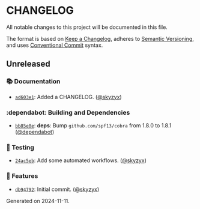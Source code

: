 # CHANGELOG

All notable changes to this project will be documented in this file.

The format is based on [Keep a Changelog](https://keepachangelog.com), adheres to [Semantic Versioning](https://semver.org), and uses [Conventional Commit](https://www.conventionalcommits.org) syntax.

## Unreleased

### :books: Documentation

* [`ad603e1`](https://github.com/northwood-labs/terraform-provider-corefunc/commit/ad603e1e5510e17679c30041c38ddaa534adf7d5): Added a CHANGELOG. ([@skyzyx](https://github.com/skyzyx))

### :dependabot: Building and Dependencies

* [`bb85e8e`](https://github.com/northwood-labs/terraform-provider-corefunc/commit/bb85e8e7ab7375530d00401a3af0e32bcd3029ae): **deps**: Bump `github.com/spf13/cobra` from 1.8.0 to 1.8.1 ([@dependabot](https://github.com/dependabot))

### :test_tube: Testing

* [`24ac5eb`](https://github.com/northwood-labs/terraform-provider-corefunc/commit/24ac5ebdf7c94e05c6245e3e77084153e9c146b8): Add some automated workflows. ([@skyzyx](https://github.com/skyzyx))

### <!-- 0 -->:rocket: Features

* [`db94792`](https://github.com/northwood-labs/terraform-provider-corefunc/commit/db94792c1dda00f436191eafb507c99240427233): Initial commit. ([@skyzyx](https://github.com/skyzyx))

<p>Generated on 2024-11-11.</p>
